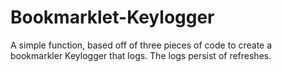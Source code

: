 # Bookmarklet-Keylogger
A simple function, based off of three pieces of code to create a bookmarkler Keylogger that logs. The logs persist of refreshes.
